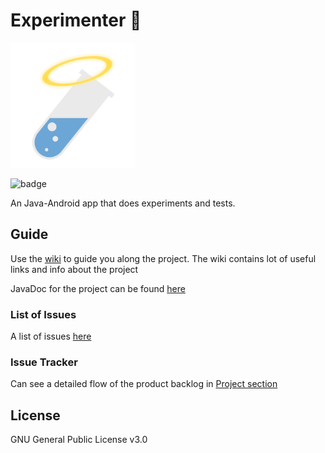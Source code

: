 # Experimenter 🧪

<img src="img/logo.png" alt="logo" width=200 />

![badge](https://github.com/CMPUT301W21T21-H03/DivineInspiration/workflows/AndroidTests/badge.svg)

An Java-Android app that does experiments and tests.



## Guide

Use the [wiki](https://github.com/CMPUT301W21T21-H03/DivineInspiration/wiki) to guide you along the project. The wiki contains lot of useful links and info about the project

JavaDoc for the project can be found [here](https://cmput301w21t21-h03.github.io/JavaDocs/)



### List of Issues

A list of issues [here](https://github.com/CMPUT301W21T21-H03/DivineInspiration/issues ) 



### Issue Tracker
Can see a detailed flow of the product backlog in [Project section](https://github.com/CMPUT301W21T21-H03/DivineInspiration/projects/1)  



## License

GNU General Public License v3.0
